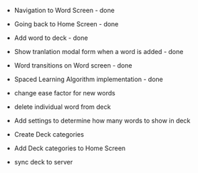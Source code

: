 - Navigation to Word Screen - done
- Going back to Home Screen - done
- Add word to deck - done
- Show tranlation modal form when a word is added  - done 
- Word transitions on Word screen - done 
- Spaced Learning Algorithm implementation - done

- change ease factor for new words
- delete individual word from deck
- Add settings to determine how many words to show in deck
- Create Deck categories
- Add Deck categories to Home Screen

- sync deck to server

